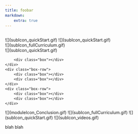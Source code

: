 ```yaml
---
title: foobar
markdown:
    extra: true
---
```


<div class="boxer" >
	<div class="box-row" >
		<div class="box"  >
            <div class="box-top-row" >
                <div class="big-box-top" markdown="1"><img alt="" src="/user/pages/11.foobar/moduleIcon_Conclusion.gif"> </div>
            </div>
            <div class="box-bottom-row">
                <div class="small-box-bottom" markdown="1">![](subIcon_quickStart.gif)  ![](subIcon_quickStart.gif)</div>
                <div class="small-box-bottom" markdown="1">![](subIcon_fullCurriculum.gif)</div>
                <div class="small-box-bottom" markdown="1">![](subIcon_quickStart.gif)</div>
            </div>
        </div>
            
		<div class="box"></div>
	</div>
	<div class="box-row">
		<div class="box"></div>
		<div class="box"></div>
	</div>
	<div class="box-row">
		<div class="box"></div>
		<div class="box"></div>
	</div>
</div>
 ![](moduleIcon_Conclusion.gif)
![](subIcon_fullCurriculum.gif)
![](subIcon_quickStart.gif)
![](subIcon_videos.gif)

blah blah
